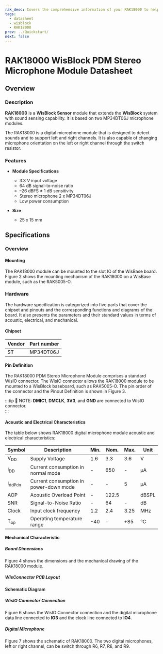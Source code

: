 ```yaml
---
rak_desc: Covers the comprehensive information of your RAK18000 to help you in using it. This information includes technical specifications, characteristics, and requirements, and it also discusses the device components.
tags:
  - datasheet
  - wisblock
  - RAK18000
prev: ../Quickstart/
next: false
---
```



# RAK18000 WisBlock PDM Stereo Microphone Module Datasheet

## Overview
<rk-img
  src="/assets/images/wisblock/rak18000/datasheet/RAK18000_Back_Front.png"
  width="40%"
  caption="RAK18000 PDM Stereo Microphone Module"
/>

### Description

**RAK18000** is a **WisBlock Sensor** module that extends the **WisBlock** system with sound sensing capability. It is based on two MP34DT06J microphone modules.

The RAK18000 is a digital microphone module that is designed to detect sounds and to support left and right channels. It is also capable of changing microphone orientation on the left or right channel through the switch resistor.

### Features

* **Module Specifications**   
   
    - 3.3&nbsp;V input voltage
    - 64&nbsp;dB signal-to-noise ratio
    - –26&nbsp;dBFS ± 1&nbsp;dB sensitivity 
    - Stereo microphone 2 x MP34DT06J   
    - Low power consumption
  
* **Size**    
    * 25 x 15&nbsp;mm  

## Specifications

### Overview 

#### Mounting 

The RAK18000 module can be mounted to the slot IO of the WisBase board. Figure 2 shows the mounting mechanism of the RAK18000 on a WisBase module, such as the RAK5005-O.

<rk-img
  src="/assets/images/wisblock/rak18000/datasheet/RAK18000_mounting.png"
  width="50%"
  caption="RAK18000 PDM Stereo Microphone Module Mounting"
/>

### Hardware

The hardware specification is categorized into five parts that cover the chipset and pinouts and the corresponding functions and diagrams of the board. It also presents the parameters and their standard values in terms of acoustic, electrical, and mechanical. 

#### Chipset
| Vendor | Part number |
| ------ | ----------- |
| ST     | MP34DT06J   |

#### Pin Definition

The RAK18000 PDM Stereo Microphone Module comprises a standard WisIO connector. The WisIO connector allows the RAK18000 module to be mounted to a WisBlock baseboard, such as RAK5005-O. The pin order of the connector and the Pinout Definition is shown in Figure 3. 

:::tip 📝 NOTE:
**DMIC1**, **DMCLK**, **3V3**, and **GND** are connected to WisIO connector.  
:::

<rk-img
  src="/assets/images/wisblock/rak18000/datasheet/RAK18000_Pinout.svg"
  width="60%"
  caption="RAK18000 PDM Stereo Microphone Module Pinout Diagram"
/>

#### Acoustic and Electrical Characteristics

The table below shows RAK18000 digital microphone module acoustic and electrical characteristics:

| Symbol            | Description                            | Min. | Nom.  | Max. | Unit  |
| ----------------- | -------------------------------------- | ---- | ----- | ---- | ----- |
| V<sub>DD</sub>    | Supply Voltage                         | 1.6  | 3.3   | 3.6  | V     |
| I<sub>DD</sub>    | Current consumption in normal mode     | -    | 650   | -    | µA    |
| I<sub>ddPdn</sub> | Current consumption in power-down mode | -    | -     | 5    | µA    |
| AOP               | Acoustic Overload Point                | -    | 122.5 |      | dBSPL |
| SNR               | Signal-to-Noise Ratio                  | -    | 64    | -    | dB    |
| Clock             | Input clock frequency                  | 1.2  | 2.4   | 3.25 | MHz   |
| T<sub>op</sub>    | Operating temperature range            | -40  | -     | +85  | °C    |

#### Mechanical Characteristic

##### Board Dimensions

Figure 4 shows the dimensions and the mechanical drawing of the RAK18000 module.

<rk-img
  src="/assets/images/wisblock/rak18000/datasheet/RAK18000_mechanic_drawing.png"
  width="60%"
  caption="RAK18000 PDM Stereo Microphone Module Mechanical Drawing"
/>

##### WisConnector PCB Layout

<rk-img
  src="/assets/images/wisblock/rak18000/datasheet/MxxS1003K6M.png"
  width="100%"
  caption="WisConnector PCB footprint and recommendations"
/>

#### Schematic Diagram

##### WisIO Connector Connection

Figure 6 shows the WisIO Connector connection and the digital microphone data line connected to **IO3** and the clock line connected to **IO4**. 

<rk-img
  src="/assets/images/wisblock/rak18000/datasheet/wisio-connection.png"
  width="80%"
  caption="RAK18000 PDM Stereo Microphone Module Connection"
/>

##### Digital Microphone

Figure 7 shows the schematic of RAK18000. The two digital microphones, left or right channel, can be switch through R6, R7, R8, and R9.

<rk-img
  src="/assets/images/wisblock/rak18000/datasheet/digital-microphone.png"
  width="100%"
  caption="RAK18000 PDM Stereo Microphone Module Schematic"
/>